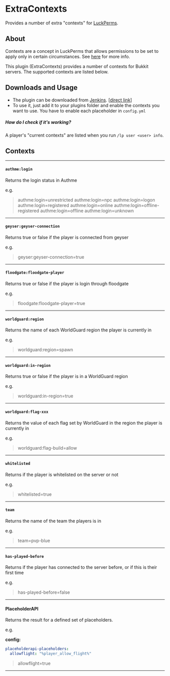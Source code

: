 # ExtraContexts
Provides a number of extra "contexts" for [LuckPerms](https://github.com/lucko/LuckPerms).


## About
Contexts are a concept in LuckPerms that allows permissions to be set to apply only in certain circumstances. See [here](https://github.com/lucko/LuckPerms/wiki/Context) for more info.

This plugin (ExtraContexts) provides a number of contexts for Bukkit servers. The supported contexts are listed below.


## Downloads and Usage

* The plugin can be downloaded from [Jenkins](https://ci.lucko.me/job/ExtraContexts/). [[direct link](https://ci.lucko.me/job/ExtraContexts/lastSuccessfulBuild/artifact/target/ExtraContexts.jar)]
* To use it, just add it to your plugins folder and enable the contexts you want to use. You have to enable each placeholder in `config.yml`

##### How do I check if it's working?
A player's "current contexts" are listed when you run `/lp user <user> info`.


## Contexts
___
#### `authme:login`
Returns the login status in Authme

e.g.

> authme:login=unrestricted
> authme:login=npc
> authme:login=logon
> authme:login=registered
> authme:login=online
> authme:login=offline-registered
> authme:login=offline
> authme:login=unknown

___
#### `geyser:geyser-connection`
Returns true or false if the player is connected from geyser

e.g.

> geyser:geyser-connection=true

___
#### `floodgate:floodgate-player`
Returns true or false if the player is login through floodgate

e.g.

> floodgate:floodgate-player=true

___
#### `worldguard:region`
Returns the name of each WorldGuard region the player is currently in

e.g.

> worldguard:region=spawn

___
#### `worldguard:in-region`
Returns true or false if the player is in a WorldGuard region

e.g.

> worldguard:in-region=true

___
#### `worldguard:flag-xxx`
Returns the value of each flag set by WorldGuard in the region the player is currently in

e.g.

> worldguard:flag-build=allow

___
#### `whitelisted`
Returns if the player is whitelisted on the server or not

e.g.

> whitelisted=true

___
#### `team`
Returns the name of the team the players is in

e.g.

> team=pvp-blue

___
#### `has-played-before`
Returns if the player has connected to the server before, or if this is their first time

e.g.

> has-played-before=false

___
#### PlaceholderAPI
Returns the result for a defined set of placeholders.

e.g.

**config:**
```yml
placeholderapi-placeholders:
  allowflight: "%player_allow_flight%"
```

> allowflight=true

___
